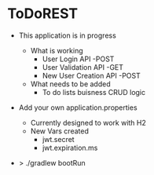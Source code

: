 # ToDoREST

-   This application is in progress
    - What is working
        - User Login API        -POST
        - User Validation API   -GET
        - New User Creation API -POST 
    - What needs to be added
        - To do lists buisness CRUD logic
    

- Add your own application.properties
    - Currently designed to work with H2 
    - New Vars created
        - jwt.secret
        - jwt.expiration.ms 

- \> ./gradlew bootRun